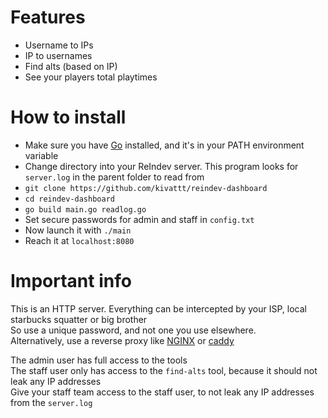 # Features
- Username to IPs
- IP to usernames
- Find alts (based on IP)
- See your players total playtimes

# How to install
- Make sure you have [Go](https://go.dev) installed, and it's in your PATH environment variable
- Change directory into your ReIndev server. This program looks for `server.log` in the parent folder to read from
- `git clone https://github.com/kivattt/reindev-dashboard`
- `cd reindev-dashboard`
- `go build main.go readlog.go`
- Set secure passwords for admin and staff in `config.txt`
- Now launch it with `./main`
- Reach it at `localhost:8080`

# Important info
This is an HTTP server. Everything can be intercepted by your ISP, local starbucks squatter or big brother \
So use a unique password, and not one you use elsewhere. \
Alternatively, use a reverse proxy like [NGINX](https://docs.nginx.com/nginx/admin-guide/web-server/reverse-proxy/) or [caddy](https://caddyserver.com/)

The admin user has full access to the tools \
The staff user only has access to the `find-alts` tool, because it should not leak any IP addresses \
Give your staff team access to the staff user, to not leak any IP addresses from the `server.log`
